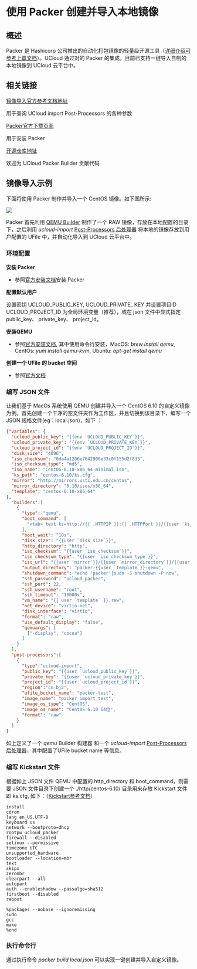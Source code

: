 

# 使用 Packer 创建并导入本地镜像

## 概述

Packer 是 Hashicorp 公司推出的自动化打包镜像的轻量级开源工具（[详细介绍可参考上篇文档](https://docs.ucloud.cn/uhost/guide/image/packer)）。UCloud 通过对的 Packer 的集成，目前已支持一键导入自制的本地镜像到 UCloud 云平台中。

## 相关链接

[镜像导入官方参考文档地址](https://www.packer.io/docs/post-processors/ucloud-import.html)

用于查询 UCloud import Post-Processors 的各种参数

[Packer官方下载页面](https://www.packer.io/downloads.html?spm=a2c4g.11186623.2.13.7186682bskvY7M)

用于安装 Packer

[开源仓库地址](https://github.com/hashicorp/packer)

欢迎为 UCloud Packer Builder 贡献代码

## 镜像导入示例

下面将使用 Packer 制作并导入一个 CentOS 镜像。如下图所示:

![](/images/guide/image/packer-import.png)

Packer 首先利用 [QEMU Builder](https://www.packer.io/docs/builders/qemu.html) 制作了一个 RAW 镜像，存放在本地配置的目录下，之后利用 *ucloud-import* [Post-Processors 后处理器](https://www.packer.io/docs/post-processors/index.html) 将本地的镜像存放到用户配置的 UFile 中，并自动化导入到 UCloud 云平台中。

### 环境配置

**安装 Packer**

- 参照[官方安装文档](https://www.packer.io/intro/getting-started/install.html#alternative-installation-methods)安装 Packer

**配置默认用户**

设置密钥   UCLOUD\_PUBLIC\_KEY, UCLOUD\_PRIVATE\_ KEY 并设置项目ID UCLOUD\_PROJECT\_ID 为全局环境变量（推荐），或在 json 文件中显式指定 public\_key、 private\_key、 project\_id。

**安装QEMU**

- 参照[官方安装文档](https://www.qemu.org/download/), 其中使用命令行安装，MacOS: *brew install qemu*, CentOs: *yum install qemu-kvm*, Ubuntu: *apt-get install qemu*

**创建一个 UFile 的 bucket 空间**

- 参照[官方文档](https://docs.ucloud.cn/ufile/guide/bucket/devguide)


### 编写 JSON 文件 

让我们基于 MacOs 系统使用 QEMU 创建并导入一个 CentOS 6.10 的自定义镜像为例。首先创建一个干净的空文件夹作为工作区，并且切换到该目录下，编写一个 JSON 规格文件(eg：local.json)，如下 ：

```json
{"variables": {
  "ucloud_public_key": "{{env `UCLOUD_PUBLIC_KEY`}}",
  "ucloud_private_key": "{{env `UCLOUD_PRIVATE_KEY`}}",
  "ucloud_project_id": "{{env `UCLOUD_PROJECT_ID`}}",
  "disk_size": "4096",
  "iso_checksum": "0da4a1206e7642906e33c0f155d2f835",
  "iso_checksum_type": "md5",
  "iso_name": "CentOS-6.10-x86_64-minimal.iso",
  "ks_path": "centos-6.10/ks.cfg",
  "mirror": "http://mirrors.ustc.edu.cn/centos",
  "mirror_directory": "6.10/isos/x86_64",
  "template": "centos-6.10-x86_64"
},
  "builders":[
    {
      "type": "qemu",
      "boot_command": [
        "<tab> text ks=http://{{ .HTTPIP }}:{{ .HTTPPort }}/{{user `ks_path`}}<enter><wait>"
      ],
      "boot_wait": "10s",
      "disk_size": "{{user `disk_size`}}",
      "http_directory": "http",
      "iso_checksum": "{{user `iso_checksum`}}",
      "iso_checksum_type": "{{user `iso_checksum_type`}}",
      "iso_url": "{{user `mirror`}}/{{user `mirror_directory`}}/{{user `iso_name`}}",
      "output_directory": "packer-{{user `template`}}-qemu",
      "shutdown_command": "echo 'packer'|sudo -S shutdown -P now",
      "ssh_password": "ucloud_packer",
      "ssh_port": 22,
      "ssh_username": "root",
      "ssh_timeout": "10000s",
      "vm_name": "{{ user `template` }}.raw",
      "net_device": "virtio-net",
      "disk_interface": "virtio",
      "format": "raw",
      "use_default_display": "false",
      "qemuargs": [
        ["-display", "cocoa"]
      ]
    }
  ],
  "post-processors":[
    {
      "type":"ucloud-import",
      "public_key": "{{user `ucloud_public_key`}}",
      "private_key": "{{user `ucloud_private_key`}}",
      "project_id": "{{user `ucloud_project_id`}}",
      "region":"cn-bj2",
      "ufile_bucket_name": "packer-test",
      "image_name": "packer_import_test",
      "image_os_type": "CentOS",
      "image_os_name": "CentOS 6.10 64位",
      "format": "raw"
    }
  ]
}
```
如上定义了一个 *qemu* Builder 构建器 和一个 *ucloud-import* [Post-Processors 后处理器](https://www.packer.io/docs/post-processors/index.html)，其中配置了UFile bucket name 等信息。

### 编写 Kickstart 文件

  根据如上 JSON 文件 QEMU 中配置的 http\_directory 和 boot\_command，则需要 JSON 文件目录下创建一个 ./http/centos-6.10/ 目录用来存放 Kickstart 文件即 ks.cfg, 如下：（[Kickstart参考文档](https://access.redhat.com/documentation/zh-cn/red_hat_enterprise_linux/6/html/installation_guide/ch-kickstart2)）
```
install
cdrom
lang en_US.UTF-8
keyboard us
network --bootproto=dhcp
rootpw ucloud_packer
firewall --disabled
selinux --permissive
timezone UTC
unsupported_hardware
bootloader --location=mbr
text
skipx
zerombr
clearpart --all
autopart
auth --enableshadow --passalgo=sha512
firstboot --disabled
reboot

%packages --nobase --ignoremissing
sudo
gcc
make
%end
```
  
### 执行命令行

 通过执行命令 *packer build local.json* 可以实现一键创建并导入自定义镜像。

